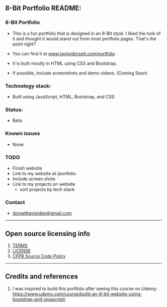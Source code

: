 ## 8-Bit Portfolio README:

### 8-Bit Portfolio

- This is a fun portfolio that is designed in an 8-Bit style. I liked the look of it and thought it would stand out from most portfolio pages. That's the point right?
- You can find it at www.taylordorsett.com/portfolio
- It is built mostly in HTML using CSS and Bootstrap.

- If possible, include screenshots and demo videos. (Coming Soon)

### Technology stack: 
- Built using JavaScript, HTML, Bootstrap, and CSS
  
### Status:  
- Beta

### Known issues
- None

### TODO
- Finish website
- Link to my website at /portfolio
- Include screen shots
- Link to my projects on website
  - sort projects by tech stack

### Contact
- dorsetttaylordev@gmail.com

---

## Open source licensing info
1. [TERMS](TERMS.md)
2. [LICENSE](LICENSE)
3. [CFPB Source Code Policy](https://github.com/cfpb/source-code-policy/)

----

## Credits and references

1. I was inspired to build this portfolio after seeing this course on Udemy: https://www.udemy.com/course/build-an-8-bit-website-using-bootstrap-and-javascript/
